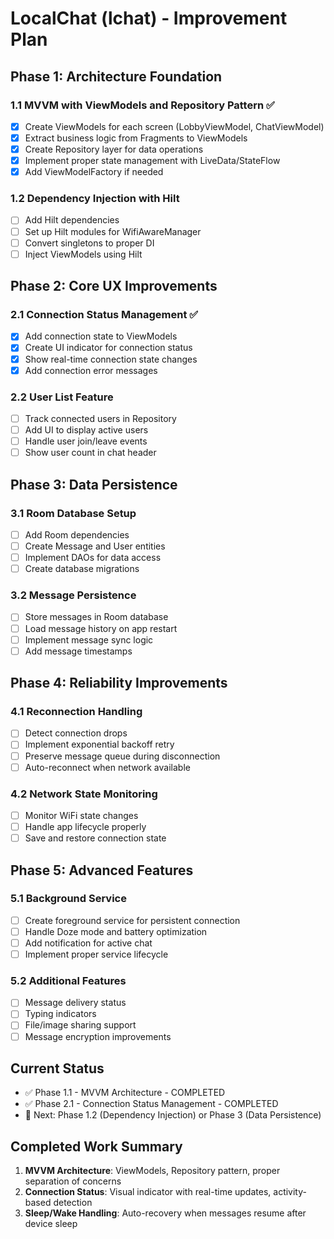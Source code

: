 # LocalChat (lchat) - Improvement Plan

## Phase 1: Architecture Foundation

### 1.1 MVVM with ViewModels and Repository Pattern ✅
- [x] Create ViewModels for each screen (LobbyViewModel, ChatViewModel)
- [x] Extract business logic from Fragments to ViewModels
- [x] Create Repository layer for data operations
- [x] Implement proper state management with LiveData/StateFlow
- [x] Add ViewModelFactory if needed

### 1.2 Dependency Injection with Hilt
- [ ] Add Hilt dependencies
- [ ] Set up Hilt modules for WifiAwareManager
- [ ] Convert singletons to proper DI
- [ ] Inject ViewModels using Hilt

## Phase 2: Core UX Improvements

### 2.1 Connection Status Management ✅
- [x] Add connection state to ViewModels
- [x] Create UI indicator for connection status
- [x] Show real-time connection state changes
- [x] Add connection error messages

### 2.2 User List Feature
- [ ] Track connected users in Repository
- [ ] Add UI to display active users
- [ ] Handle user join/leave events
- [ ] Show user count in chat header

## Phase 3: Data Persistence

### 3.1 Room Database Setup
- [ ] Add Room dependencies
- [ ] Create Message and User entities
- [ ] Implement DAOs for data access
- [ ] Create database migrations

### 3.2 Message Persistence
- [ ] Store messages in Room database
- [ ] Load message history on app restart
- [ ] Implement message sync logic
- [ ] Add message timestamps

## Phase 4: Reliability Improvements

### 4.1 Reconnection Handling
- [ ] Detect connection drops
- [ ] Implement exponential backoff retry
- [ ] Preserve message queue during disconnection
- [ ] Auto-reconnect when network available

### 4.2 Network State Monitoring
- [ ] Monitor WiFi state changes
- [ ] Handle app lifecycle properly
- [ ] Save and restore connection state

## Phase 5: Advanced Features

### 5.1 Background Service
- [ ] Create foreground service for persistent connection
- [ ] Handle Doze mode and battery optimization
- [ ] Add notification for active chat
- [ ] Implement proper service lifecycle

### 5.2 Additional Features
- [ ] Message delivery status
- [ ] Typing indicators
- [ ] File/image sharing support
- [ ] Message encryption improvements

## Current Status
- ✅ Phase 1.1 - MVVM Architecture - COMPLETED
- ✅ Phase 2.1 - Connection Status Management - COMPLETED
- 🚀 Next: Phase 1.2 (Dependency Injection) or Phase 3 (Data Persistence)

## Completed Work Summary
1. **MVVM Architecture**: ViewModels, Repository pattern, proper separation of concerns
2. **Connection Status**: Visual indicator with real-time updates, activity-based detection
3. **Sleep/Wake Handling**: Auto-recovery when messages resume after device sleep